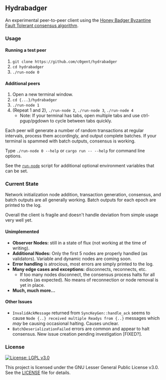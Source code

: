 ## Hydrabadger

An experimental peer-to-peer client using the [Honey Badger Byzantine Fault
Tolerant consensus algorithm](https://github.com/poanetwork/hbbft).

### Usage

#### Running a test peer

1. `git clone https://github.com/c0gent/hydrabadger`
2. `cd hydrabadger`
3. `./run-node 0`

#### Additional peers

1. Open a new terminal window.
2. `cd {...}/hydrabadger`
3. `./run-node 1`
4. (Repeat 1 and 2), `./run-node 2`, `./run-node 3`, `./run-node 4`
    * Note: If your terminal has tabs, open multiple tabs and use
      ctrl-pgup/pgdown to cycle between tabs quickly.

Each peer will generate a number of random transactions at regular intervals,
process them accordingly, and output complete batches. If your terminal is
spammed with batch outputs, consensus is working.

Type `./run-node 0 --help` or `cargo run -- --help` for command line options.

See the
[`run-node`](https://github.com/c0gent/hydrabadger/blob/master/run-node)
script for additional optional environment variables that can be set.

### Current State

Network initialization node addition, transaction generation, consensus,
and batch outputs are all generally working. Batch outputs for each epoch are
printed to the log.

Overall the client is fragile and doesn't handle deviation from simple usage
very well yet.

#### Unimplemented

* **Observer Nodes:** still in a state of flux (not working at the time of
  writing).
* **Additional Nodes:** Only the first 5 nodes are properly handled (as
  validators). Variable and dynamic nodes are coming soon.
* **Error handling** is atrocious, most errors are simply printed to the log.
* **Many edge cases and exceptions:** disconnects, reconnects, etc.
  * If too many nodes disconnect, the consensus process halts for all nodes
    (as expected). No means of reconnection or node removal is yet in place.
* **Much, much more...**

#### Other Issues

* `InvalidAckMessage` returned from `SyncKeyGen::handle_ack` seems to cause
  `Node {..} received multiple Readys from {..}` messages which *may* be
  causing occasional halting. Causes unclear.
* `BatchDeserializationFailed` errors are common and appear to halt consensus.
  New issue creation pending investigation [FIXED?].


### License

[![License: LGPL v3.0](https://img.shields.io/badge/License-LGPL%20v3-blue.svg)](https://www.gnu.org/licenses/lgpl-3.0)

This project is licensed under the GNU Lesser General Public License v3.0. See the [LICENSE](LICENSE) file for details.
